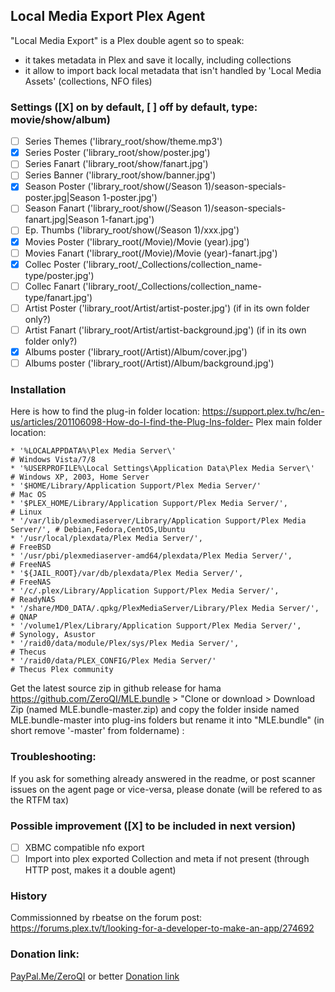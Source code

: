 ## Local Media Export Plex Agent

"Local Media Export" is a Plex double agent so to speak:
- it takes metadata in Plex and save it locally, including collections
- it allow to import back local metadata that isn't handled by 'Local Media Assets' (collections, NFO files)

### Settings ([X] on by default, [ ] off by default, type: movie/show/album)
- [ ] Series Themes ('library_root/show/theme.mp3')
- [X] Series Poster ('library_root/show/poster.jpg')
- [ ] Series Fanart ('library_root/show/fanart.jpg')
- [ ] Series Banner ('library_root/show/banner.jpg')
- [X] Season Poster ('library_root/show(/Season 1)/season-specials-poster.jpg|Season 1-poster.jpg')
- [ ] Season Fanart ('library_root/show(/Season 1)/season-specials-fanart.jpg|Season 1-fanart.jpg')
- [ ] Ep.    Thumbs ('library_root/show(/Season 1)/xxx.jpg')
- [X] Movies Poster ('library_root(/Movie)/Movie (year).jpg')
- [ ] Movies Fanart ('library_root(/Movie)/Movie (year)-fanart.jpg')
- [X] Collec Poster ('library_root/_Collections/collection_name-type/poster.jpg')
- [ ] Collec Fanart ('library_root/_Collections/collection_name-type/fanart.jpg')
- [ ] Artist Poster ('library_root/Artist/artist-poster.jpg')     (if in its own folder only?)
- [ ] Artist Fanart ('library_root/Artist/artist-background.jpg') (if in its own folder only?)
- [X] Albums poster ('library_root(/Artist)/Album/cover.jpg') 
- [ ] Albums poster ('library_root(/Artist)/Album/background.jpg') 

### Installation

Here is how to find the plug-in folder location: https://support.plex.tv/hc/en-us/articles/201106098-How-do-I-find-the-Plug-Ins-folder-
Plex main folder location:

    * '%LOCALAPPDATA%\Plex Media Server\'                                        # Windows Vista/7/8
    * '%USERPROFILE%\Local Settings\Application Data\Plex Media Server\'         # Windows XP, 2003, Home Server
    * '$HOME/Library/Application Support/Plex Media Server/'                     # Mac OS
    * '$PLEX_HOME/Library/Application Support/Plex Media Server/',               # Linux
    * '/var/lib/plexmediaserver/Library/Application Support/Plex Media Server/', # Debian,Fedora,CentOS,Ubuntu
    * '/usr/local/plexdata/Plex Media Server/',                                  # FreeBSD
    * '/usr/pbi/plexmediaserver-amd64/plexdata/Plex Media Server/',              # FreeNAS
    * '${JAIL_ROOT}/var/db/plexdata/Plex Media Server/',                         # FreeNAS
    * '/c/.plex/Library/Application Support/Plex Media Server/',                 # ReadyNAS
    * '/share/MD0_DATA/.qpkg/PlexMediaServer/Library/Plex Media Server/',        # QNAP
    * '/volume1/Plex/Library/Application Support/Plex Media Server/',            # Synology, Asustor
    * '/raid0/data/module/Plex/sys/Plex Media Server/',                          # Thecus
    * '/raid0/data/PLEX_CONFIG/Plex Media Server/'                               # Thecus Plex community    

Get the latest source zip in github release for hama https://github.com/ZeroQI/MLE.bundle > "Clone or download > Download Zip (named MLE.bundle-master.zip) and copy the folder inside named MLE.bundle-master into plug-ins folders but rename it into "MLE.bundle" (in short remove '-master' from foldername) :

### Troubleshooting:

If you ask for something already answered in the readme, or post scanner issues on the agent page or vice-versa, please donate (will be refered to as the RTFM tax)

### Possible improvement ([X] to be included in next version)

- [ ] XBMC compatible nfo export
- [ ] Import into plex exported Collection and meta if not present (through HTTP post, makes it a double agent)

### History

Commissionned by rbeatse on the forum post: https://forums.plex.tv/t/looking-for-a-developer-to-make-an-app/274692
 
### Donation link:

[PayPal.Me/ZeroQI](https://PayPal.Me/ZeroQI) or better [Donation link](https://www.paypal.com/cgi-bin/webscr?cmd=_donations&business=S8CUKCX4CWBBG&lc=IE&item_name=ZeroQI&item_number=Local%20Media%20Export%20Agent&currency_code=EUR&bn=PP%2dDonationsBF%3abtn_donateCC_LG%2egif%3aNonHosted)
